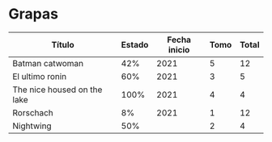# Grapas

| Título                      | Estado | Fecha inicio | Tomo | Total |
| --------------------------- | ------ | ------------ | ---- | ----- |
| Batman catwoman             | 42%    | 2021         | 5    | 12    |
| El ultimo ronin             | 60%    | 2021         | 3    | 5     |
| The nice housed on the lake | 100%   | 2021         | 4    | 4     |
| Rorschach                   | 8%     | 2021         | 1    | 12    |
| Nightwing                   | 50%    |              | 2    | 4     |
